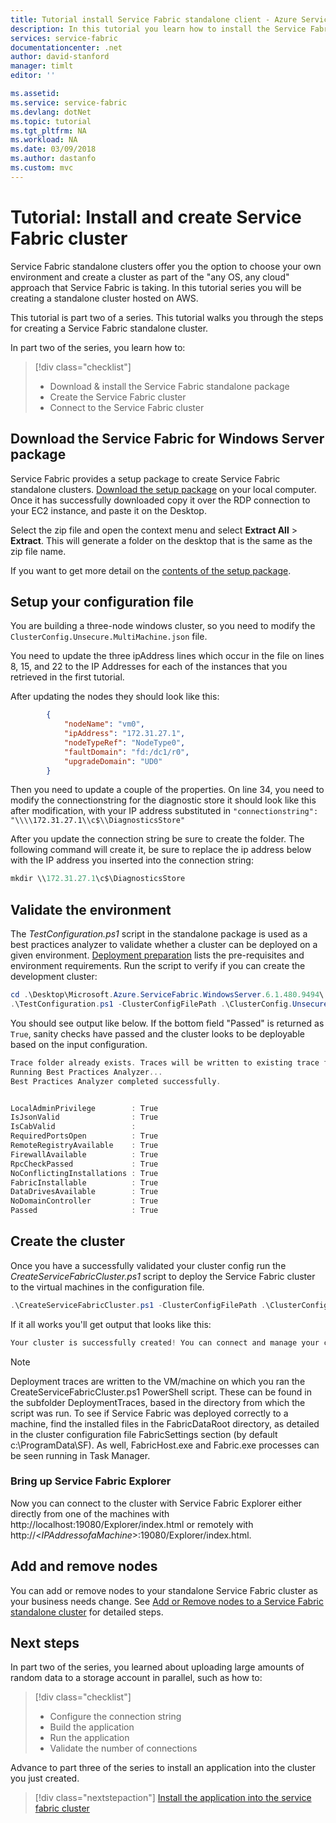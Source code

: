 ```yaml
---
title: Tutorial install Service Fabric standalone client - Azure Service Fabric | Microsoft Docs
description: In this tutorial you learn how to install the Service Fabric standalone client on the cluster you created in the previous tutorial article.
services: service-fabric
documentationcenter: .net
author: david-stanford
manager: timlt
editor: ''

ms.assetid: 
ms.service: service-fabric
ms.devlang: dotNet
ms.topic: tutorial
ms.tgt_pltfrm: NA
ms.workload: NA
ms.date: 03/09/2018
ms.author: dastanfo
ms.custom: mvc
---
```

# Tutorial: Install and create Service Fabric cluster

Service Fabric standalone clusters offer you the option to choose your own environment and create a cluster as part of the "any OS, any cloud" approach that Service Fabric is taking. In this tutorial series you will be creating a standalone cluster hosted on AWS.

This tutorial is part two of a series. This tutorial walks you through the steps for creating a Service Fabric standalone cluster.

In part two of the series, you learn how to:

> [!div class="checklist"]
> * Download & install the Service Fabric standalone package
> * Create the Service Fabric cluster
> * Connect to the Service Fabric cluster

## Download the Service Fabric for Windows Server package

Service Fabric provides a setup package to create Service Fabric standalone clusters.  [Download the setup package](http://go.microsoft.com/fwlink/?LinkId=730690) on your local computer.  Once it has successfully downloaded copy it over the RDP connection to your EC2 instance, and paste it on the Desktop.

Select the zip file and open the context menu and select **Extract All** > **Extract**.  This will generate a folder on the desktop that is the same as the zip file name.

If you want to get more detail on the [contents of the setup package](service-fabric-cluster-standalone-package-contents.md).

## Setup your configuration file

You are building a three-node windows cluster, so you need to modify the `ClusterConfig.Unsecure.MultiMachine.json` file.

You need to update the three ipAddress lines which occur in the file on lines 8, 15, and 22 to the IP Addresses for each of the instances that you retrieved in the first tutorial.

After updating the nodes they should look like this:

```json
        {
            "nodeName": "vm0",
            "ipAddress": "172.31.27.1",
            "nodeTypeRef": "NodeType0",
            "faultDomain": "fd:/dc1/r0",
            "upgradeDomain": "UD0"
        }
```

Then you need to update a couple of the properties.  On line 34, you need to modify the connectionstring for the diagnostic store it should look like this after modification, with your IP address substituted in `"connectionstring": "\\\\172.31.27.1\\c$\\DiagnosticsStore"`

After you update the connection string be sure to create the folder.  The following command will create it, be sure to replace the ip address below with the IP address you inserted into the connection string:

```powershell
mkdir \\172.31.27.1\c$\DiagnosticsStore
```

## Validate the environment

The *TestConfiguration.ps1* script in the standalone package is used as a best practices analyzer to validate whether a cluster can be deployed on a given environment. [Deployment preparation](service-fabric-cluster-standalone-deployment-preparation.md) lists the pre-requisites and environment requirements. Run the script to verify if you can create the development cluster:

```powershell
cd .\Desktop\Microsoft.Azure.ServiceFabric.WindowsServer.6.1.480.9494\
.\TestConfiguration.ps1 -ClusterConfigFilePath .\ClusterConfig.Unsecure.MultiMachine.json
```

You should see output like below. If the bottom field "Passed" is returned as `True`, sanity checks have passed and the cluster looks to be deployable based on the input configuration.

```powershell
Trace folder already exists. Traces will be written to existing trace folder: C:\Users\Administrator\Desktop\Microsoft.Azure.ServiceFabric.WindowsServer.6.1.480.9494\DeploymentTraces
Running Best Practices Analyzer...
Best Practices Analyzer completed successfully.


LocalAdminPrivilege        : True
IsJsonValid                : True
IsCabValid                 :
RequiredPortsOpen          : True
RemoteRegistryAvailable    : True
FirewallAvailable          : True
RpcCheckPassed             : True
NoConflictingInstallations : True
FabricInstallable          : True
DataDrivesAvailable        : True
NoDomainController         : True
Passed                     : True
```

## Create the cluster

Once you have a successfully validated your cluster config run the *CreateServiceFabricCluster.ps1* script to deploy the Service Fabric cluster to the virtual machines in the configuration file.

```powershell
.\CreateServiceFabricCluster.ps1 -ClusterConfigFilePath .\ClusterConfig.Windows.MultiMachine.json -AcceptEULA
```

If it all works you'll get output that looks like this:

```powershell
Your cluster is successfully created! You can connect and manage your cluster using Microsoft Azure Service Fabric Explorer or Powershell. To connect through Powershell, run 'Connect-ServiceFabricCluster [ClusterConnectionEndpoint]'.
```

> [!NOTE]
> Deployment traces are written to the VM/machine on which you ran the CreateServiceFabricCluster.ps1 PowerShell script. These can be found in the subfolder DeploymentTraces, based in the directory from which the script was run. To see if Service Fabric was deployed correctly to a machine, find the installed files in the FabricDataRoot directory, as detailed in the cluster configuration file FabricSettings section (by default c:\ProgramData\SF). As well, FabricHost.exe and Fabric.exe processes can be seen running in Task Manager.
>
>

### Bring up Service Fabric Explorer

Now you can connect to the cluster with Service Fabric Explorer either directly from one of the machines with http://localhost:19080/Explorer/index.html or remotely with http://<*IPAddressofaMachine*>:19080/Explorer/index.html.

## Add and remove nodes

You can add or remove nodes to your standalone Service Fabric cluster as your business needs change. See [Add or Remove nodes to a Service Fabric standalone cluster](service-fabric-cluster-windows-server-add-remove-nodes.md) for detailed steps.

## Next steps

In part two of the series, you learned about uploading large amounts of random data to a storage account in parallel, such as how to:

> [!div class="checklist"]
> * Configure the connection string
> * Build the application
> * Run the application
> * Validate the number of connections

Advance to part three of the series to install an application into the cluster you just created.

> [!div class="nextstepaction"]
> [Install the application into the service fabric cluster](standalone-tutorial-install-an-application.md)

<!--Image references-->
[Trusted Zone]: ./media/service-fabric-cluster-creation-for-windows-server/TrustedZone.png